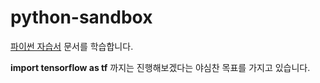 # python-sandbox

[파이썬 자습서](https://docs.python.org/ko/3/tutorial/) 문서를 학습합니다.

**import tensorflow as tf** 까지는 진행해보겠다는 야심찬 목표를 가지고 있습니다. 
